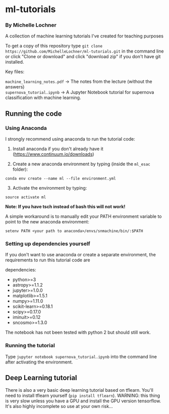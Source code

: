 # ml-tutorials
### By Michelle Lochner
A collection of machine learning tutorials I've created for teaching purposes


To get a copy of this repository type `git clone https://github.com/MichelleLochner/ml-tutorials.git` in the command line or click "Clone or download" and click "download zip" if you don't have git installed.

Key files:

`machine_learning_notes.pdf` -> The notes from the lecture (without the answers) <br>
`supernova_tutorial.ipynb` -> A Jupyter Notebook tutorial for supernova classification with machine learning.

## Running the code

### Using Anaconda

I strongly recommend using anaconda to run the tutorial code:

1) Install anaconda if you don't already have it (https://www.continuum.io/downloads)

2) Create a new anaconda environment by typing (inside the `ml_esac` folder):

`conda env create --name ml --file environment.yml`

3) Activate the environment by typing:

`source activate ml`

**Note: If you have tsch instead of bash this will not work!**

A simple workaround is to manually edit your PATH environment variable to point to the new anaconda environment:

`setenv PATH <your path to anaconda>/envs/snmachine/bin/:$PATH`

### Setting up dependencies yourself

If you don't want to use anaconda or create a separate environment, the requirements to run this tutorial code are

dependencies:
  - python>=3
  - astropy>=1.1.2
  - jupyter>=1.0.0
  - matplotlib>=1.5.1
  - numpy>=1.11.0
  - scikit-learn>=0.18.1
  - scipy>=0.17.0
  - iminuit>=0.12
  - sncosmo>=1.3.0

The notebook has not been tested with python 2 but should still work. 

### Running the tutorial

Type `jupyter notebook supernova_tutorial.ipynb` into the command line after activating the environment.

## Deep Learning tutorial

There is also a very basic deep learning tutorial based on tflearn. You'll need to install tflearn yourself (`pip install tflearn`). WARNING: this thing is very slow unless you have a GPU and install the GPU version tensorflow. It's also highly incomplete so use at your own risk...

